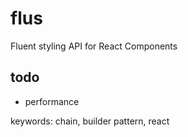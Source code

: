 # flus
Fluent styling API for React Components

## todo
 - performance


keywords: chain, builder pattern, react